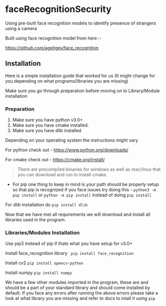 # faceRecognitionSecurity
Using pre-built face recognition  models to identify presence of strangers using a camera

Built using face recognition model from here :-

https://github.com/ageitgey/face_recognition

## Installation

Here is a simple installation guide that worked for us (It might change for you depending on what programs/libraries you are missing)

Make sure you go through preparation before moving on to Library/Module installation

### Preparation
1. Make sure you have python v3.0+
2. Make sure you have cmake installed.
3. Make sure you have dlib installed

Depending on your operating system the instructions might vary

For python check out - https://www.python.org/downloads/

For cmake check out - https://cmake.org/install/
> There are precompiled binaries for windows as well as mac/linux that you can download and run to install cmake.

- For pip one thing to keep in mind is your path should be properly setup so that pip is recognized if you face issues try doing this -
`python3 -m pip install` or `python -m pip install` instead of doing `pip install`

For dlib installation do 
` pip install dlib `

Now that we have met all requirements we will download and install all libraries used in the program.

### Libraries/Modules Installation

Use pip3 instead of pip if thats what you have setup for v3.0+

Install face_recognition library
` pip install face_recognition`

Install cv2
`pip install opencv-python`

Install numpy
`pip install numpy`

We have a few other modules imported in the program, these are and should be a part of your standard library and should come installed by default.
If you face any errors after running the above errors please take a look at what library you are missing and refer to docs to intall it using `pip`
